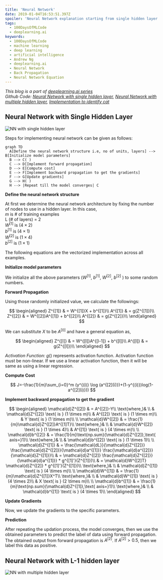 ```yaml
---
title: 'Neural Network'
date: 2019-01-04T16:53:51.397Z
spoiler: 'Neural Network explanation starting from single hidden layer to multiple hidden layer. Using back propagation to improve the model. All about neural network with equations and diagrams.'
tags:
  - 100DaysOfMLCode
  - deeplearning.ai
keywords:
  - 100DaysOfMLCode
  - machine learning
  - deep learning
  - artificial intelligence
  - Andrew Ng
  - deeplearning.ai
  - Neural Network
  - Back Propagation
  - Neural Network Equation
---
```

*This blog is a part of [deeplearning.ai series](/deeplearning-ai-andrew-ng-coursera)  
Github Code: [Neural Network with single hidden layer](https://github.com/sabbiu/deeplearning.ai-coursera/blob/master/p1.coursera_server/Week%203/Planar%20data%20classification%20with%20one%20hidden%20layer/Planar%20data%20classification%20with%20one%20hidden%20layer%20v4.ipynb), 
[Neural Network with multiple hidden layer](https://github.com/sabbiu/deeplearning.ai-coursera/blob/master/p1.coursera_server/Week%204/Building%20your%20Deep%20Neural%20Network%20-%20Step%20by%20Step/Building%20your%20Deep%20Neural%20Network%20-%20Step%20by%20Step%20v5.ipynb),
[Implementation to identify cat](https://github.com/sabbiu/deeplearning.ai-coursera/blob/master/p1.coursera_server/Week%204/Deep%20Neural%20Network%20Application_%20Image%20Classification/Deep%20Neural%20Network%20-%20Application%20v3.ipynb)*

## Neural Network with Single Hidden Layer

![NN with single hidden layer](/img/nn-single.png)

Steps for implementing neural network can be given as follows:

```mermaid
graph TD
  A[Define the neural network structure i.e, no of units, layers] --> B[Initialize model parameters]
  B --> C( )
  C --> D[Implement forward propagation]
  D --> E[Compute cost]
  E --> F[Implement backward propagation to get the gradients]
  F --> G[Update gradients]
  G --> H( )
  H --> |Repeat till the model converges| C
```

**Define the neural network structure**

At first we determine the neural network architecture by fixing the number of nodes to use in a hidden layer. In this case,  
$m$ is # of training examples  
L (# of layers) = 2  
$W^{[1]} \text{ is } (4 \times 2)$  
$b^{[1]} \text{ is } (4 \times 1)$  
$W^{[2]} \text{ is } (1 \times 4)$  
$b^{[2]} \text{ is } (1 \times 1)$  

The following equations are the vectorized implementation across all examples.

**Initialize model parameters**

We initialize all the above parameters ($W^{[1]}$, $b^{[1]}$, $W^{[2]}$, $b^{[2]}$ ) to some random numbers.

**Forward Propagation**

Using those randomly initialized value, we calculate the followings:

$$
\begin{aligned}
Z^{[1]} & = W^{[1]}X + b^{[1]}\\
A^{[1]} & = g(Z^{[1]})\\
Z^{[2]} & = W^{[2]}A^{[1]} + b^{[2]}\\
A^{[2]} & = g(Z^{[2]})\\
\end{aligned}
$$

We can substitute $X$ to be $A^{[0]}$ and have a general equation as,

$$
\begin{aligned}
Z^{[l]} & = W^{[l]}A^{[l-1]} + b^{[l]}\\
A^{[l]} & = g(Z^{[l]})\\
\end{aligned}
$$

*Activation Function:* $g()$ represents activation function. Activation function must be non-linear. If we use a linear activation function, then it will be same as using a linear regression.

**Compute Cost**

$$
J=-\frac{1}{m}\sum_{i=0}^m (y^{(i)} \log (a^{[2](i)})+(1-y^{(i)})log(1-a^{[2](i)}))
$$

**Implement backward propagation to get the gradient**

$$
\begin{aligned}
\mathcal{d}Z^{[2]} & = A^{[2]}-Y\\
\text{where,}& \\
& \mathcal{d}Z^{[2]} \text{ is } (1 \times m)\\
& A^{[2]} \text{ is } (1 \times m)\\
& Y \text{ is } (1 \times m)\\
\\
\mathcal{d}W^{[2]} & = \frac{1}{m}\mathcal{d}Z^{[2]}A^{[1]T}\\
\text{where,}& \\
& \mathcal{d}W^{[2]} \text{ is } (1 \times 4)\\
& A^{[1]} \text{ is } (4 \times m)\\
\\
\mathcal{d}b^{[2]} & = \frac{1}{m}\text{np.sum}(\mathcal{d}Z^{[2]},\text{ axis=}1)\\
\text{where,}& \\
& \mathcal{d}b^{[2]} \text{ is } (1 \times 1)\\
\\
\mathcal{d}Z^{[1]} & =
\frac{\mathcal{dL}}{\mathcal{d}Z^{[2]}}
\frac{\mathcal{d}Z^{[2]}}{\mathcal{d}a^{[1]}}
\frac{\mathcal{d}a^{[2]}}{\mathcal{d}Z^{[1]}}\\
 & = \mathcal{d}Z^{[2]} \frac{\mathcal{d}Z^{[2]}}{\mathcal{d}a^{[1]}} * g^{[1]'}(Z^{[1]})\\
 & = \mathcal{d}W^{[2]T} \mathcal{d}Z^{[2]} * g^{[1]'}(Z^{[1]})\\
\text{where,}& \\
& \mathcal{d}Z^{[1]} \text{ is } (4 \times m)\\
\\
\mathcal{d}W^{[1]} & = \frac{1}{m}\mathcal{d}Z^{[1]}X^T\\
\text{where,}& \\
& \mathcal{d}W^{[1]} \text{ is } (4 \times 2)\\
& X \text{ is } (2 \times m)\\
\\
\mathcal{d}b^{[1]} & = \frac{1}{m}\text{np.sum}(\mathcal{d}Z^{[1]},\text{ axis=}1)\\
\text{where,}& \\
& \mathcal{d}b^{[1]} \text{ is } (4 \times 1)\\
\end{aligned}
$$

**Update Gradients**

Now, we update the gradients to the specific parameters.

**Prediction**

After repeating the updation process, the model converges, then we use the obtained parameters to predict the label of data using forward propagation. The obtained output from forward propagation is $A^{[2]}$. If $A^{[2]} > 0.5$, then we label this data as positive.

## Neural Network with L-1 hidden layer

![NN with multiple hidden layer](/img/nn-multiple.png)


